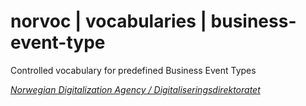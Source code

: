 # norvoc | vocabularies | business-event-type

Controlled vocabulary for predefined Business Event Types

[_Norwegian Digitalization Agency / Digitaliseringsdirektoratet_](https://digdir.no/)
